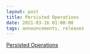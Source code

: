 ```yaml
---
layout: post
title: Persisted Operations
date: 2021-03-16 01:00:00
tags: announcements, releases
---
```


[Persisted Operations](https://github.com/graphile/persisted-operations)